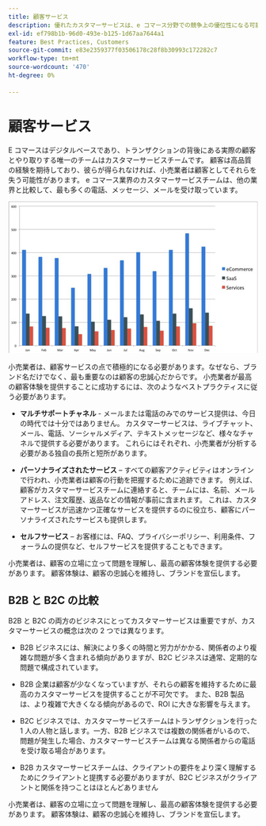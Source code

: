 ```yaml
---
title: 顧客サービス
description: 優れたカスタマーサービスは、e コマース分野での競争上の優位性になる可能性があります。
exl-id: ef798b1b-96d0-493e-b125-1d67aa7644a1
feature: Best Practices, Customers
source-git-commit: e83e2359377f03506178c28f8b30993c172282c7
workflow-type: tm+mt
source-wordcount: '470'
ht-degree: 0%

---
```


# 顧客サービス

E コマースはデジタルベースであり、トランザクションの背後にある実際の顧客とやり取りする唯一のチームはカスタマーサービスチームです。 顧客は高品質の経験を期待しており、彼らが得られなければ、小売業者は顧客としてそれらを失う可能性があります。 e コマース業界のカスタマーサービスチームは、他の業界と比較して、最も多くの電話、メッセージ、メールを受け取っています。

![ カスタマーサービス棒グラフ ](../../assets/playbooks/customer-service-chart.png)

小売業者は、顧客サービスの点で積極的になる必要があります。なぜなら、ブランド名だけでなく、最も重要なのは顧客の忠誠心だからです。 小売業者が最高の顧客体験を提供することに成功するには、次のようなベストプラクティスに従う必要があります。

- **マルチサポートチャネル** - メールまたは電話のみでのサービス提供は、今日の時代では十分ではありません。 カスタマーサービスは、ライブチャット、メール、電話、ソーシャルメディア、テキストメッセージなど、様々なチャネルで提供する必要があります。 これらにはそれぞれ、小売業者が分析する必要がある独自の長所と短所があります。

- **パーソナライズされたサービス** – すべての顧客アクティビティはオンラインで行われ、小売業者は顧客の行動を把握するために追跡できます。 例えば、顧客がカスタマーサービスチームに連絡すると、チームには、名前、メールアドレス、注文履歴、返品などの情報が事前に含まれます。 これは、カスタマーサービスが迅速かつ正確なサービスを提供するのに役立ち、顧客にパーソナライズされたサービスも提供します。

- **セルフサービス** – お客様には、FAQ、プライバシーポリシー、利用条件、フォーラムの提供など、セルフサービスを提供することもできます。

小売業者は、顧客の立場に立って問題を理解し、最高の顧客体験を提供する必要があります。 顧客体験は、顧客の忠誠心を維持し、ブランドを宣伝します。

## B2B と B2C の比較

B2B と B2C の両方のビジネスにとってカスタマーサービスは重要ですが、カスタマーサービスの概念は次の 2 つでは異なります。

- B2B ビジネスには、解決により多くの時間と労力がかかる、関係者のより複雑な問題が多く含まれる傾向がありますが、B2C ビジネスは通常、定期的な問題で構成されています。

- B2B 企業は顧客が少なくなっていますが、それらの顧客を維持するために最高のカスタマーサービスを提供することが不可欠です。 また、B2B 製品は、より複雑で大きくなる傾向があるので、ROI に大きな影響を与えます。

- B2C ビジネスでは、カスタマーサービスチームはトランザクションを行った 1 人の人物と話します。一方、B2B ビジネスでは複数の関係者がいるので、問題が発生した場合、カスタマーサービスチームは異なる関係者からの電話を受け取る場合があります。

- B2B カスタマーサービスチームは、クライアントの要件をより深く理解するためにクライアントと提携する必要がありますが、B2C ビジネスがクライアントと関係を持つことはほとんどありません

小売業者は、顧客の立場に立って問題を理解し、最高の顧客体験を提供する必要があります。 顧客体験は、顧客の忠誠心を維持し、ブランドを宣伝します。

